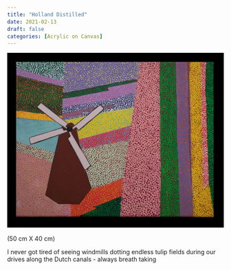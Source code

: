 ```yaml
---
title: "Holland Distilled"
date: 2021-02-13
draft: false
categories: [Acrylic on Canvas]
---
```


![](Holland-Distilled-2-scaled.jpg)

(50 cm X 40 cm)

I never got tired of seeing windmills dotting endless tulip fields during our drives along the Dutch canals - always breath taking